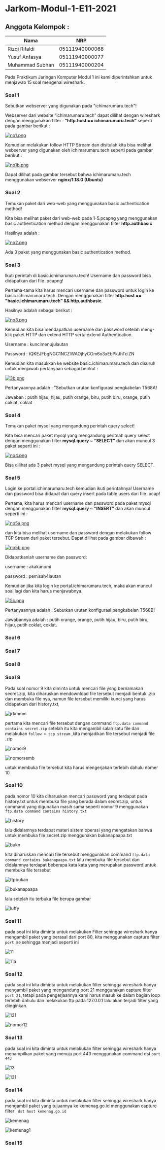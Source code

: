 # Jarkom-Modul-1-E11-2021
## Anggota Kelompok :
| Nama | NRP |
|------|-----|
|Rizqi Rifaldi|05111940000068|
|Yusuf Anfasya|05111940000077|
|Muhammad Subhan|05111940000204|

Pada Praktikum Jaringan Komputer Modul 1 ini kami diperintahkan untuk menjawab 15 soal mengenai wireshark.

### Soal 1
Sebutkan webserver yang digunakan pada "ichimarumaru.tech"!

Webserver dari website “ichimarumaru.tech” dapat dilihat dengan wireshark dengan menggunakan filter :
<b>“http.host == ichimarumaru.tech”</b> seperti pada gambar berikut :

[![no1.png](https://i.postimg.cc/zDC1Wb9L/no1.png)](https://postimg.cc/QVdPZtNs)

Kemudian melakukan follow HTTP Stream dan disitulah kita bisa melihat webserver yang digunakan oleh ichimarumaru.tech seperti pada gambar berikut :

[![no1b.png](https://i.postimg.cc/CxZPG9zv/no1b.png)](https://postimg.cc/21D7mcdv)

Dapat dilihat pada gambar tersebut bahwa ichimarumaru.tech menggunakan webserver <b>nginx/1.18.0 (Ubuntu)</b>

### Soal 2

Temukan paket dari web-web yang menggunakan basic authentication method!

Kita bisa melihat paket dari web-web pada 1-5.pcapng yang menggunakan basic authentication method dengan menggunakan filter <b>http.authbasic</b>

Hasilnya adalah :

[![no2.png](https://i.postimg.cc/xTmtxhvq/no2.png)](https://postimg.cc/tYX37rmH)

Ada 3 paket yang menggunakan basic authentication method.

### Soal 3

Ikuti perintah di basic.ichimarumaru.tech! Username dan password bisa didapatkan dari file .pcapng!

Pertama-tama kita harus mencari username dan password untuk login ke basic.ichimarumaru.tech. Dengan menggunakan filter <b>http.host == "basic.ichimarumaru.tech" && http.authbasic</b>.

Hasilnya adalah sebagai berikut :

[![no3.png](https://i.postimg.cc/2SbmKzHh/no3.png)](https://postimg.cc/v4sp1dwZ)

Kemudian kita bisa mendapatkan username dan password setelah meng-klik paket HTTP dan extend HTTP serta extend Authentication.

Username : kuncimenujulautan

Password : tQKEJFbgNGC1NCZlWAOjhyCOm6o3xEbPkJhTciZN

Kemudian kita masukkan ke website basic.ichimarumaru.tech dan disuruh untuk menjawab pertanyaan sebagai berikut :

[![3b.png](https://i.postimg.cc/R079QgFH/3b.png)](https://postimg.cc/Ty3ZTqnd)

Pertanyaannya adalah : "Sebutkan urutan konfigurasi pengkabelan T568A!

Jawaban : putih hijau, hijau, putih orange, biru, putih biru, orange, putih coklat, coklat

### Soal 4

Temukan paket mysql yang mengandung perintah query select!

Kita bisa mencari paket mysql yang mengandung peritnah query select dengan menggunakan filter <b>mysql.query ~ “SELECT”</b> dan akan muncul 3 paket seperti ini :

[![no4.png](https://i.postimg.cc/bN2SQjQV/no4.png)](https://postimg.cc/xcnd2hpL)

Bisa dilihat ada 3 paket mysql yang mengandung perintah query SELECT.

### Soal 5

Login ke portal.ichimarumaru.tech kemudian ikuti perintahnya! Username dan password bisa didapat dari query insert pada table users dari file .pcap!

Pertama, kita harus mencari username dan password pada paket mysql dengan menggunakan filter <b>mysql.query ~ “INSERT”</b> dan akan muncul seperti ini :

[![no5a.png](https://i.postimg.cc/t4KKYF9m/no5a.png)](https://postimg.cc/CR4P2BBj)

dan kita bisa melihat username dan password dengan melakukan follow TCP Stream dari paket tersebut. Dapat dilihat pada gambar dibawah :

[![no5b.png](https://i.postimg.cc/FzwZDgWM/no5b.png)](https://postimg.cc/SY7CK8pd)

Didapatkanlah username dan password:

username : akakanomi

password : pemisah4lautan

Kemudian jika kita login ke portal.ichimarumaru.tech, maka akan muncul soal lagi dan kita harus menjawabnya.

[![5c.png](https://i.postimg.cc/YS9Zj8F7/5c.png)](https://postimg.cc/k20fpQwY)

Pertanyaannya adalah : Sebutkan urutan konfigurasi pengkabelan T568B!

Jawabannya adalah : putih orange, orange, putih hijau, biru, putih biru, hijau, putih coklat, coklat.
### Soal 6
### Soal 7
### Soal 8
### Soal 9

Pada soal nomor 9 kita diminta untuk mencari file ysng bernamakan secret.zip, kita diharuskan mendownload file tersebut menjadi bentuk .zip dan membuka file nya, namun file tersebut memiliki kunci yang harus didapatkan dari history.txt,

![jrkmmm](https://user-images.githubusercontent.com/77099292/134660572-4ce2b47c-ef61-408c-be63-b23a15c3c450.png)

pertama kita mencari file tersebut dengan command  ```ftp.data command contains secret.zip``` setelah itu kita mengambil salah satu file dan melakukan ```follow > tcp stream``` ,kita menjadikan file tersebut menjadi file .zip

![nomor9](https://user-images.githubusercontent.com/77099292/134661034-c4f8905c-4310-4bbc-9aee-860acefdcf26.png)

![nomorsemb](https://user-images.githubusercontent.com/77099292/134661423-60594e09-e72c-4303-b9fb-bc370941117f.png)


untuk membuka file tersebut kita harus mengerjakan terlebih dahulu nomer 10

### Soal 10

pada nomor 10 kita diharuskan mencari password yang terdapat pada history.txt untuk membuka file yang berada dalam secret.zip, untuk command yang digunakan masih sama seperti nomor 9 menggunakan ```ftp.data command contains history.txt``` 

![history](https://user-images.githubusercontent.com/77099292/134664067-86d47a9b-3465-4920-b869-f85f21aae3d7.png)


lalu didalamnya terdapat materi sistem operasi yang mengatakan bahwa untuk membuka file secret.zip menggunakan bukanapaapa.txt

![bukn](https://user-images.githubusercontent.com/77099292/134664145-367c9c64-04e7-4e90-a909-759bd2cf8990.png)

kita diharuskan mencari file tersebut menggunakan command ```ftp.data command contains bukanapaapa.txt``` lalu membuka file tersebut dan didalamnya terdapat beberapa kata kata yang merupakan password untuk membuka file tersebut

![ftpbukan](https://user-images.githubusercontent.com/77099292/134664398-0ca74a4a-642c-4ba9-98c0-ad50a280873e.png)

![bukanapaapa](https://user-images.githubusercontent.com/77099292/134664821-b2d16a9f-39e2-48da-bb94-1ab951f9c6ff.png)

 
 
 lalu setelah itu terbuka file berupa gambar
 
 ![luffy](https://user-images.githubusercontent.com/77099292/134664659-feee4aa0-2860-41d3-bdcc-eb3ab70fd91b.png)

 

### Soal 11

pada soal ini kita diminta untuk melakukan Filter sehingga wireshark hanya mengambil paket yang berasal dari port 80, kita menggunakan capture filter ```port 80``` sehingga menjadi seperti ini

![11](https://user-images.githubusercontent.com/77099292/134665751-750b8d24-f0a0-450f-8490-7b32950f8970.png)

![11a](https://user-images.githubusercontent.com/77099292/134665756-467f32a1-3712-48a8-baa1-9f678aed7cfd.png)


### Soal 12

pada soal ini kita diminta untuk melakukan filter sehingga wireshark hanya mengambil paket yang mengandung port 21 menggunakan capture filter ```port 21```, tetapi pada pengerjaannya kami harus masuk ke dalam bagian loop terlebih dahulu dan melakukan ftp pada 127.0.0.1 lalu akan terjadi filter yang diinginkan.


![121](https://user-images.githubusercontent.com/77099292/134666527-fdd83c6c-35e8-459b-98a7-7e30ad63422c.png)

![nomor12](https://user-images.githubusercontent.com/77099292/134666529-d299e659-e982-465c-8a63-69d13a97cf9a.png)


### Soal 13

pada soal ini kita diminta untuk melakukan filter sehingga wireshark hanya menampilkan paket yang menuju port 443 menggunakan command dst ```port 443```

![13](https://user-images.githubusercontent.com/77099292/134666828-5176697f-103b-4dee-aa35-3ed1266ffba3.png)

![131](https://user-images.githubusercontent.com/77099292/134666841-bc0458ac-23c8-418c-b9ec-0bdcd79a6bf4.png)

### Soal 14

pada soal ini kita diminta untuk melakukan filter sehingga wireshark hanya mengambil paket yang tujuannya ke kemenag.go.id  menggunakan capture filter ``` dst host kemenag.go.id```

![kemenag](https://user-images.githubusercontent.com/77099292/134667112-997ed909-82dd-49ee-9703-953430a757a0.png)

![kemenag1](https://user-images.githubusercontent.com/77099292/134667123-08a4861c-8729-49fc-9f58-e9f0cb6f529d.png)




### Soal 15

  

